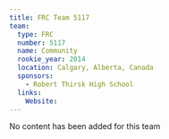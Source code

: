 ```yaml
---
title: FRC Team 5117
team:
  type: FRC
  number: 5117
  name: Community
  rookie_year: 2014
  location: Calgary, Alberta, Canada
  sponsors:
    - Robert Thirsk High School
  links:
    Website: 
---
```

No content has been added for this team